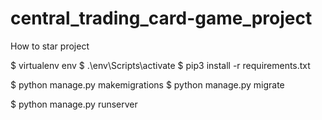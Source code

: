 # central_trading_card-game_project

How to star project 

$ virtualenv env
$ .\env\Scripts\activate
$ pip3 install -r requirements.txt

$ python manage.py makemigrations
$ python manage.py migrate

$ python manage.py runserver


